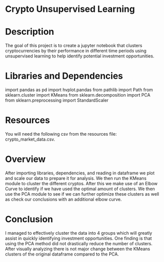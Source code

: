 # Crypto Unsupervised Learning 

# Description

The goal of this project is to create a jupyter notebook that clusters cryptocurrencies by their performance in different time periods using unsupervised learning to help identify potential investment opportunities. 

# Libraries and Dependencies

import pandas as pd
import hvplot.pandas
from pathlib import Path
from sklearn.cluster import KMeans
from sklearn.decomposition import PCA
from sklearn.preprocessing import StandardScaler


# Resources

You will need the following csv from the resources file: crypto_market_data.csv.

# Overview

After importing libraries, dependencies, and reading in dataframe we plot and scale our data to prepare it for 
analysis. We then run the KMeans module to cluster the different cryptos. After this we make use of an Elbow Curve to identify if we have used the optimal amount of clusters. We then use the PCA module to see if we can further optimize these clusters as well as check our conclusions with an additional elbow curve. 

# Conclusion

I managed to effectively cluster the data into 4 groups which will greatly assist in quickly identifying investment opportunities. One finding is that using the PCA method did not drastically reduce the number of clusters. After visually analyzing there is not major change between the KMeans clusters of the original dataframe compared to the PCA. 